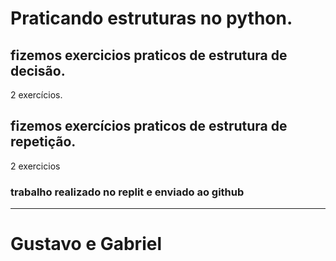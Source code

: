 # Praticando estruturas no python.
##  fizemos exercicios praticos de estrutura de decisão.
2 exercícios.
## fizemos exercícios praticos de estrutura de repetição.
2 exercicios
### trabalho realizado no replit e enviado ao github

***
# Gustavo e Gabriel